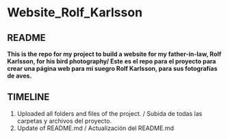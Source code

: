 # Website_Rolf_Karlsson
## README
**This is the repo for my project to build a website for my father-in-law, Rolf Karlsson, for his bird photography/
Este es el repo para el proyecto para crear una página web para mi suegro Rolf Karlsson, para sus fotografías de aves.**

## TIMELINE
1. Uploaded all folders and files of the project. / Subida de todas las carpetas y archivos del proyecto.
2. Update of README.md / Actualización del README.md
